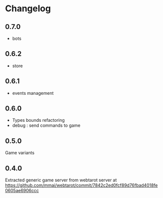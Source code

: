 # Changelog

## 0.7.0

- bots

## 0.6.2

- store

## 0.6.1

- events management

## 0.6.0

- Types bounds refactoring
- debug : send commands to game

## 0.5.0

Game variants

## 0.4.0

Extracted generic game server from webtarot server at https://github.com/mmai/webtarot/commit/7842c2ed0fcf89d76fbad4018fe0605ae6906ccc
